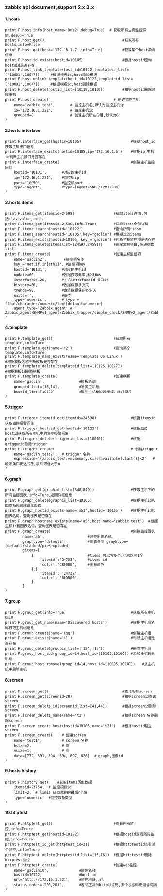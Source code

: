 ### zabbix api document,support 2.x 3.x
#### 1.hosts
    print F.host_info(host_name='Dns2',debug=True)  # 获取所有主机监控详情,debug=True
    print F.host_get()                                    #获取所有hosts,info=False
    print F.host_get(host='172.16.1.7',info=True)         #获取某个host详细信息
    print F.host_id_exists(hostid=10105)                  #根据hostid查询hostsid是否存在
    print F.host_link_template(host_id=10122,templateid_list=['10001',10047])     #根据模板id,host添加模板
    print F.host_unlink_template(host_id=10122,templateid_list=['10001',10047])     #根据模板id,host删除模板
    print F.host_delete(hostid_list=[10119,10120])        #根据hostid删除监控主机
    print F.host_create(                              # 创建监控主机
        name='zabbix_test',       # 监控主机名,默认为监控主机ip
        ip='172.16.1.221',        # 监控主机ip
        groupid=8                 # 创建主机所在的组,默认为8
    )

#### 2.hosts interface
    print F.interface_get(hostid=10105)                       #根基host_id获取主机接口信息
    print F.interface_exists(hostid=10105,ip='172.16.1.6')    #根据ip,主机id判断主机接口是否存在
    print F.interface_create(                                 #创建主机监控接口
        hostid='10131',       #对应的主机id
        ip='172.16.1.221',    #监控机ip
        port='10050',         #监控机port
        type='agent',         #type=[agent/SNMP/IPMI/JMX]
    )

#### 3.hosts items
    print F.items_get(itemsid=24598)                  #获取items详情,包括:lastvalue,units
    print F.items_get(itemsid=24598,info=True)        #获取items全部详情
    print F.items_search(hostid='10122')              #查询所有tiesm
    print F.items_search(hostid='10105',key="gaolin") #模糊过滤items
    print F.items_exists(hostid=10105, key_='gaolin') #判断主机监控项是否存在
    print F.items_delete(itemslist=[24597,24591])     #删除监控项目,传递参数list
    print F.items_create(                             #创建主机监控项
        name='gaolin2',        #监控项名称
        key_='net.if.in[eth1]', #监控项key
        hostid='10131',       #对应的主机id
        update=60,            #数据获取频率,默认60s
        interfaceid=20,       #主机interfaceid 接口id
        history=60,           #数据保存多少天
        trends=90,            #趋势数据保存多少天
        units='',             #单位
        type='numeric',       # type = float/character/numeric/text[default=numeric]
        agent_type='Zabbix_agent' # Zabbix_agent/SNMPv1_agent/Zabbix_trapper/simple_check/SNMPv2_agent/Zabbix_internal/SNMPv3_agent/Zabbix_agent_(active)/Zabbix_aggregate/web_item/external_check/database_monitor/IPMI_agent/SSH_agent/TELNET_agent/calculated/JMX_agent/SNMP_trap
    )

#### 4.template
    print F.template_get()                            #获取所有template,info=Ture
    print F.template_get(name='t2')                   #查询某个template,info=Ture
    print F.template_name_exists(name='Template OS Linux')                #根据模板名称判断模板是否存在
    print F.template_delete(templateid_list=[10125,10127])                #根据模板id删除模板
    print F.template_create(                          #创建模板
        name='gaolin',                #模板名词
        groupid_list=[15,14],         #所属主机组
        hostid_list=[10122]           #那些主机增加该模板，非必须项
    )

#### 5.trigger
    print F.trigger_itemsid_get(itemids=24598)                #根据itemsid获取监控报警阀值
    print F.trigger_hostsid_get(hostid='10122')               #根据监控hostid获取所有主机中的监控报警阀值
    print F.trigger_delete(triggerid_list=[10010])            #根据griggerid删除trigger
    print F.trigger_create(                                   # 创建trigger
        name='gaolin_test2',  # trigger 名称
        expression='{zabbix_test:vm.memory.size[available].last()}<2',  # 触发条件表达式子,最后取值大于n
    )

#### 6.graph
    print F.graph_get(graphid_list=[848,849])                 #获取主机下的所有监控图表,info=Ture,返回详细信息
    print F.graph_delete(graphid_list=10105)                  #根据主机id和图表名词删除监控图表
    print F.graph_hostid_exists(name='a51',hostid='10105')    #根据主机id和图表名词，查询图表是否存在
    print F.graph_hostname_exists(name='a5',host_name='zabbix_test')  #根据主机id和图表名词，查询图表是否存在
    print F.graph_create(                                     #创建监控图表
            name='a6',                    #监控图表名称
            graphtype='default',          #图表类型 graphtype=[default/stacked/pie/exploded]
            gitems=[
                {                         #tiems 可以写多个,也可以写1个
                    'itemid':'24733',     #items id
                    'color':'C80000',     #图标颜色
                },{
                    'itemid': '24732',
                    'color': '00DD00',
                }
            ]
    )


#### 7.group
    print F.group_get(info=True)                              #获取所有主机组ID
    print F.group_get_name(name='Discovered hosts')           #根据主机组名称获取主机组信息
    print F.group_create(name='ggg')                          #创建主机组
    print F.group_exists(name='t1')                           #判断主机组是否存在
    print F.group_delete(groupid_list=['12','13'])            #删除主机组
    print F.group_host_add(group_id=14,host_id=[10105,10106]) #添加主机到主机组
    print F.group_host_remove(group_id=14,host_id=[10105,10107])   #从主机组中删除主机

#### 8.screen
    print F.screen_get()                                  #查询所有screen
    print F.screen_get(screenid=20)                       #根据screenid查询screen
    print F.screen_delete_id(screenid_list=[41,44])       #根据screenid删除screen
    print F.screen_delete_name(name='t2')                 #根据screen 名称删除screen
    print F.screen_create_host(hostid=10105,name='t21')   #根据hostid建立screen
    print F.screen_create(    # 创建screen
        name='test1',         # screen 名称
        hsize=2,              # 宽
        vsize=1,              # 高
        data=[772, 591, 594, 694, 697, 626]  # graph,图像id
    )



#### 9.hosts history
    print F.history_get(    #获取items历史数据
        itemsid=23754,  # 监控项目id
        limit=2,  # limit 获取监控的最后n个值
        type='numeric'  #监控数据类型
    )

#### 10.httptest
    print F.httptest_get()                            #查看所有监控,info=Trure
    print F.httptest_get(hostid=10122)                #根据hostid查看所有监控,info=Trure
    print F.httptest_id_get(httptest_id=21)           #根据httptestid查看某个监控,info=Trure
    print F.httptest_delete(httptestid_list=[15,16])  #根据httptestid删除httptest监控
    print F.httptest_create(                          #创建web监控
        name='gaolin10',              #监控名称
        hostid=10122,                 #host id
        url='http://172.16.1.221',    #监控地址,url
        status_codes='200,201',       #返回正常的http状态码,多个状态码用逗号间隔
    )
    